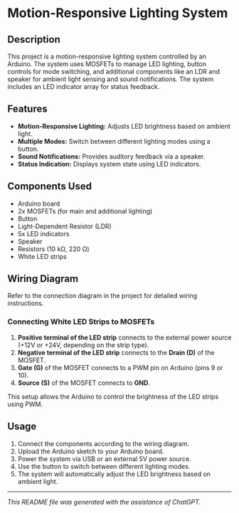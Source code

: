 
# Motion-Responsive Lighting System

## Description
This project is a motion-responsive lighting system controlled by an Arduino. The system uses MOSFETs to manage LED lighting, button controls for mode switching, and additional components like an LDR and speaker for ambient light sensing and sound notifications. The system includes an LED indicator array for status feedback.

## Features
- **Motion-Responsive Lighting:** Adjusts LED brightness based on ambient light.
- **Multiple Modes:** Switch between different lighting modes using a button.
- **Sound Notifications:** Provides auditory feedback via a speaker.
- **Status Indication:** Displays system state using LED indicators.

## Components Used
- Arduino board
- 2x MOSFETs (for main and additional lighting)
- Button
- Light-Dependent Resistor (LDR)
- 5x LED indicators
- Speaker
- Resistors (10 kΩ, 220 Ω)
- White LED strips

## Wiring Diagram
Refer to the connection diagram in the project for detailed wiring instructions.

### Connecting White LED Strips to MOSFETs
1. **Positive terminal of the LED strip** connects to the external power source (+12V or +24V, depending on the strip type).
2. **Negative terminal of the LED strip** connects to the **Drain (D)** of the MOSFET.
3. **Gate (G)** of the MOSFET connects to a PWM pin on Arduino (pins 9 or 10).
4. **Source (S)** of the MOSFET connects to **GND**.

This setup allows the Arduino to control the brightness of the LED strips using PWM.

## Usage
1. Connect the components according to the wiring diagram.
2. Upload the Arduino sketch to your Arduino board.
3. Power the system via USB or an external 5V power source.
4. Use the button to switch between different lighting modes.
5. The system will automatically adjust the LED brightness based on ambient light.

---

*This README file was generated with the assistance of ChatGPT.* 
